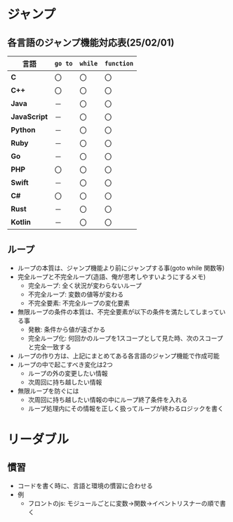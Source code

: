 # ジャンプ
## 各言語のジャンプ機能対応表(25/02/01)
| 言語         | `go to` | `while` | `function` |
|------------|--------|--------|------------|
| **C**      | 〇    | 〇    | 〇        |
| **C++**    | 〇    | 〇    | 〇        |
| **Java**   | －    | 〇    | 〇        |
| **JavaScript** | － | 〇  | 〇        |
| **Python** | －    | 〇    | 〇        |
| **Ruby**   | －    | 〇    | 〇        |
| **Go**     | －    | 〇    | 〇        |
| **PHP**    | 〇    | 〇    | 〇        |
| **Swift**  | －    | 〇    | 〇        |
| **C#**     | 〇    | 〇    | 〇        |
| **Rust**   | －    | 〇    | 〇        |
| **Kotlin** | －    | 〇    | 〇        |


## ループ
- ループの本質は、ジャンプ機能より前にジャンプする事(goto while 関数等)
- 完全ループと不完全ループ(造語、俺が思考しやすいようにするメモ)
  - 完全ループ: 全く状況が変わらないループ
  - 不完全ループ: 変数の値等が変わる
  - 不完全要素: 不完全ループの変化要素
- 無限ループの条件の本質は、不完全要素が以下の条件を満たしてしまっている事
  - 発散: 条件から値が遠ざかる
  - 完全ループ化: 何回かのループを1スコープとして見た時、次のスコープと完全一致する
- ループの作り方は、上記にまとめてある各言語のジャンプ機能で作成可能
- ループの中で起こすべき変化は2つ
  - ループの外の変更したい情報
  - 次周回に持ち越したい情報
- 無限ループを防ぐには
  - 次周回に持ち越したい情報の中にループ終了条件を入れる
  - ループ処理内にその情報を正しく扱ってループが終わるロジックを書く


# リーダブル
## 慣習
- コードを書く時に、言語と環境の慣習に合わせる
- 例
  - フロントのjs: モジュールごとに変数→関数→イベントリスナーの順で書く
